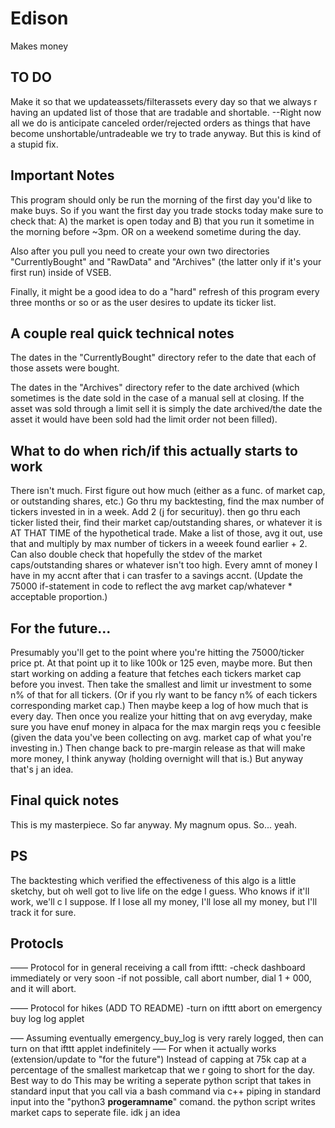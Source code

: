 # Edison

Makes money

## TO DO
Make it so that we updateassets/filterassets every day so that we always r having an updated list of those that are tradable and shortable.
--Right now all we do is anticipate canceled order/rejected orders as things that have become unshortable/untradeable we try to trade anyway.
But this is kind of a stupid fix.

## Important Notes
This program should only be run the morning of the first day you'd like to make buys. So if you want the first day you trade stocks today make sure to check that:
A) the market is open today
and B) that you run it sometime in the morning before ~3pm. OR on a weekend sometime during the day.

Also after you pull you need to create your own two directories "CurrentlyBought" and "RawData" and "Archives" (the latter only if it's your first run) inside of VSEB.

Finally, it might be a good idea to do a "hard" refresh of this program every three months or so
or as the user desires to update its ticker list.

## A couple real quick technical notes

The dates in the "CurrentlyBought" directory refer to the date that each of those
assets were bought.

The dates in the "Archives"
directory refer to the date archived (which sometimes is the date sold in the case of a manual sell at closing.
If the asset was sold through a limit sell it is simply the date archived/the date the asset it would have been
sold had the limit order not been filled).

## What to do when rich/if this actually starts to work

There isn't much. First figure out how much (either as a func. of market cap, or outstanding shares, etc.) Go thru my backtesting, find the max number of tickers invested in in a week. Add 2 (j for securituy). then go thru each ticker listed their, find their market cap/outstanding shares, or whatever it is AT THAT TIME of the hypothetical trade. Make a list of those, avg it out, use that and multiply by max number of tickers in a weeek found earlier + 2. Can also double check that hopefully the stdev of the market caps/outstanding shares or whatever isn't too high. Every amnt of money I have in my accnt after that i can trasfer to a savings accnt. (Update the 75000 if-statement in code to reflect the avg market cap/whatever * acceptable proportion.)

## For the future...

Presumably you'll get to the point where you're hitting the 75000/ticker price pt. At that point up it to like 100k or 125 even, maybe more. But then start working on adding a feature that fetches each tickers market cap before you invest. Then take the smallest and limit ur investment to some n% of that for all tickers. (Or if you rly want to be fancy n% of each tickers corresponding market cap.) Then maybe keep a log of how much that is every day. Then once you realize your hitting that on avg everyday, make sure you have enuf money in alpaca for the max  margin reqs you c feesible (given the data you've been collecting on avg. market cap of what you're investing in.) Then change back to pre-margin release as that will make more money, I think anyway (holding overnight will that is.) But anyway that's j an idea.

## Final quick notes

This is my masterpiece. So far anyway. My magnum opus. So... yeah.

## PS

The backtesting which verified the effectiveness of this algo is a little sketchy, but oh well got to live life on the edge
I guess. Who knows if it'll work, we'll c I suppose. If I lose all my money, I'll lose all my money, but I'll track it for sure.

## Protocls
––––
Protocol for in general receiving a call from ifttt:
-check dashboard immediately or very soon
-if not possible, call abort number, dial 1 + 000, and it will abort.

––––
Protocol for hikes (ADD TO README)
-turn on ifttt abort on emergency buy log log applet

–––
Assuming eventually emergency_buy_log is very rarely logged, then can turn on that ifttt applet indefinitely
–––
For when it actually works (extension/update to "for the future")
Instead of capping at 75k cap at a percentage of the smallest marketcap that we r going to short for the day. Best way to do This may be writing a seperate python script that takes in standard input that you call via a bash command via c++ piping in
standard input into the "python3 __progeramname__" comand. the python script writes market caps to seperate file. idk j an idea
